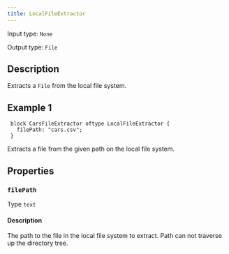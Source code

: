 ```yaml
---
title: LocalFileExtractor
---
```


<!-- Do NOT change this document as it is auto-generated from the language server -->

Input type: `None`

Output type: `File`

## Description

Extracts a `File` from the local file system.

## Example 1

```jayvee
 block CarsFileExtractor oftype LocalFileExtractor {
   filePath: "cars.csv";
 }
```

Extracts a file from the given path on the local file system.

## Properties

### `filePath`

Type `text`

#### Description

The path to the file in the local file system to extract. Path can not traverse up the directory tree.
